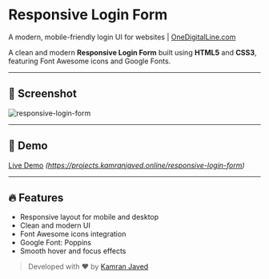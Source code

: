 # Responsive Login Form
A modern, mobile-friendly login UI for websites | [OneDigitalLine.com](https://onedigitalline.com)

A clean and modern **Responsive Login Form** built using **HTML5** and **CSS3**, featuring Font Awesome icons and Google Fonts.

---
## 📸 Screenshot
![responsive-login-form](https://github.com/user-attachments/assets/8f71cb29-a2b2-450d-aca0-2598ff5764fc)

---

## 🚀 Demo
[Live Demo](#) *(https://projects.kamranjaved.online/responsive-login-form)*

---

## 🔥 Features

- Responsive layout for mobile and desktop
- Clean and modern UI
- Font Awesome icons integration
- Google Font: Poppins
- Smooth hover and focus effects

> Developed with ❤️ by [Kamran Javed](https://onedigitalline.com)  
